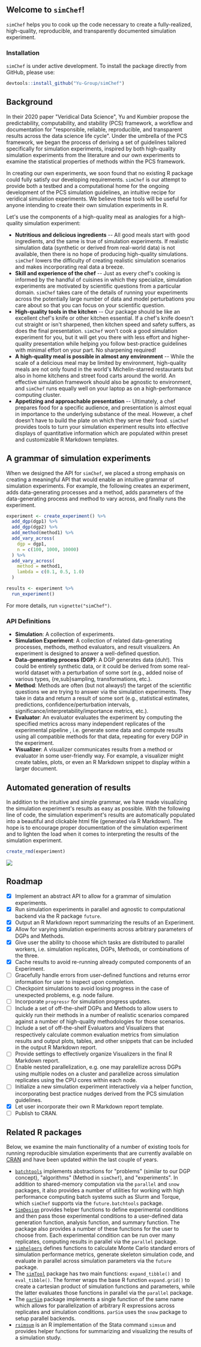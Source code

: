 ## Welcome to `simChef`!

`simChef` helps you to cook up the code necessary to create a fully-realized,
high-quality, reproducible, and transparently documented simulation experiment.

### Installation

`simChef` is under active development. To install the package directly from
GitHub, please use:

```r
devtools::install_github("Yu-Group/simChef")
```

## Background

In their 2020 paper "Veridical Data Science", Yu and Kumbier propose the
predictability, computability, and stability (PCS) framework, a workflow and
documentation for "responsible, reliable, reproducible, and transparent results
across the data science life cycle". Under the umbrella of the PCS framework, we
began the process of deriving a set of guidelines tailored specifically for
simulation experiments, inspired by both high-quality simulation experiments
from the literature and our own experiments to examine the statistical
properties of methods within the PCS framework.

In creating our own experiments, we soon found that no existing R package could
fully satisfy our developing requirements. `simChef` is our attempt to provide
both a testbed and a computational home for the ongoing development of the PCS
simulation guidelines, an intuitive recipe for veridical simulation experiments.
We believe these tools will be useful for anyone intending to create their own
simulation experiments in R.

Let's use the components of a high-quality meal as analogies for a high-quality
simulation experiment:

- **Nutritious and delicious ingredients** -- All good meals start with good
  ingredients, and the same is true of simulation experiments. If realistic
  simulation data (synthetic or derived from real-world data) is not available,
  then there is no hope of producing high-quality simulations. `simChef` lowers
  the difficulty of creating realistic simulation scenarios and makes
  incorporating real data a breeze.
- **Skill and experience of the chef** -- Just as every chef's cooking is
  informed by the handful of cuisines in which they specialize, simulation
  experiments are motivated by scientific questions from a particular domain.
  `simChef` takes care of the details of running your experiments across the
  potentially large number of data and model perturbations you care about so
  that you can focus on your scientific question.
- **High-quality tools in the kitchen** -- Our package should be like an
  excellent chef's knife or other kitchen essential. If a chef's knife doesn't
  cut straight or isn't sharpened, then kitchen speed and safety suffers, as
  does the final presentation. `simChef` won't cook a good simulation experiment
  for you, but it will get you there with less effort and higher-quality
  presentation while helping you follow best-practice guidelines with minimal
  effort on your part. No sharpening required!
- **A high-quality meal is possible in almost any environment** -- While the
  scale of a delicious meal may be limited by environment, high-quality meals
  are not only found in the world's Michelin-starred restaurants but also in
  home kitchens and street food carts around the world. An effective simulation
  framework should also be agnostic to environment, and `simChef` runs equally
  well on your laptop as on a high-performance computing cluster.
- **Appetizing and approachable presentation** -- Ultimately, a chef prepares
  food for a specific audience, and presentation is almost equal in importance to
  the underlying substance of the meal. However, a chef doesn't have to build
  the plate on which they serve their food. `simChef` provides tools to turn
  your simulation experiment results into effective displays of quantitative
  information which are populated within preset and customizable R Markdown
  templates.

## A grammar of simulation experiments

When we designed the API for `simChef`, we placed a strong emphasis on creating
a meaningful API that would enable an intuitive grammar of simulation
experiments. For example, the following creates an experiment, adds
data-generating processes and a method, adds parameters of the data-generating
process and method to vary across, and finally runs the experiment.

```r
experiment <- create_experiment() %>%
  add_dgp(dgp1) %>%
  add_dgp(dgp2) %>%
  add_method(method1) %>%
  add_vary_across(
    dgp = dgp1,
    n = c(100, 1000, 10000)
  ) %>%
  add_vary_across(
    method = method1,
    lambda = c(0.1, 0.5, 1.0)
  )

results <- experiment %>%
  run_experiment()
```

For more details, run `vignette("simChef")`.

### API Definitions

- **Simulation**: A collection of experiments.
- **Simulation Experiment**: A collection of related data-generating processes,
  methods, method evaluators, and result visualizers. An experiment is designed
  to answer a well-defined question.
- **Data-generating process (DGP)**: A DGP generates data (duh!). This could be
  entirely synthetic data, or it could be derived from some real-world dataset
  with a perturbation of some sort (e.g., added noise of various types,
  {re,sub}sampling, transformations, etc.).
- **Method**: Methods are often (but not always!) the target of the scientific
  questions we are trying to answer via the simulation experiments. They take in
  data and return a result of some sort (e.g., statistical estimates,
  predictions, confidence/perturbation intervals,
  significance/interpretability/importance metrics, etc.).
- **Evaluator**: An evaluator evaluates the experiment by computing the
  specified metrics across many independent replicates of the experimental
  pipeline , i.e. generate some data and compute results using all compatible
  methods for that data, repeating for every DGP in the experiment.
- **Visualizer**: A visualizer communicates results from a method or evaluator
  in some user-friendly way. For example, a visualizer might create tables,
  plots, or even an R Markdown snippet to display within a larger document.

## Automated generation of results

In addition to the intuitive and simple grammar, we have made visualizing the
simulation experiment's results as easy as possible. With the following line of
code, the simulation experiment's results are automatically populated into a 
beautiful and clickable html file (generated via R Markdown). The hope is to 
encourage proper documentation of the simulation experiment and to lighten the 
load when it comes to interpreting the results of the simulation experiment.

```r
create_rmd(experiment)
```

![](man/figures/simchef.gif)

## Roadmap

- [x] Implement an abstract API to allow for a grammar of simulation
      experiments.
- [x] Run simulation experiments in parallel and agnostic to computational
      backend via the R package `future`.
- [x] Output an R Markdown report summarizing the results of an Experiment.
- [x] Allow for varying simulation experiments across arbitrary parameters of
      DGPs and Methods.
- [x] Give user the ability to choose which tasks are distributed to parallel
      workers, i.e. simulation replicates, DGPs, Methods, or combinations of the
      three.
- [x] Cache results to avoid re-running already computed components of an
      Experiment.
- [ ] Gracefully handle errors from user-defined functions and returns error
      information for user to inspect upon completion.
- [ ] Checkpoint simulations to avoid losing progress in the case of unexpected
      problems, e.g. node failure.
- [ ] Incorporate `progressr` for simulation progress updates.
- [ ] Include a set of off-the-shelf DGPs and Methods to allow users to quickly
      run their methods in a number of realistic scenarios compared against a
      number of high-quality methodologies for those scenarios.
- [ ] Include a set of off-the-shelf Evaluators and Visualizers that
      respectively calculate common evaluation metrics from simulation results
      and output plots, tables, and other snippets that can be included in the
      output R Markdown report.
- [ ] Provide settings to effectively organize Visualizers in the final R
      Markdown report.
- [ ] Enable nested parallelization, e.g. one may paralellize across DGPs using
      multiple nodes on a cluster and parallelize across simulation replicates
      using the CPU cores within each node.
- [ ] Initialize a new simulation experiment interactively via a helper
      function, incorporating best practice nudges derived from the PCS
      simulation guidelines.
- [x] Let user incorporate their own R Markdown report template.
- [ ] Publish to CRAN.

## Related R packages

Below, we examine the main functionality of a number of existing tools for
running reproducible simulation experiments that are currently available on
[CRAN](https://cran.r-project.org/) and have been updated within the last couple
of years.

- [`batchtools`](https://mllg.github.io/batchtools/index.html) implements
  abstractions for "problems" (similar to our DGP concept), "algorithms" (Method
  in `simChef`), and "experiments". In addition to shared-memory computation via
  the `parallel` and `snow` packages, it also provides a number of utilities for
  working with high performance computing batch systems such as Slurm and
  Torque, which `simChef` supports via the `future.batchtools` package.
- [`SimDesign`](https://cran.r-project.org/web/packages/SimDesign/index.html)
  provides helper functions to define experimental conditions and then pass
  those experimental conditions to a user-defined data generation function,
  analysis function, and summary function. The package also provides a number of
  these functions for the user to choose from. Each experimental condition can
  be run over many replicates, computing results in parallel via the `parallel`
  package.
- [`simhelpers`](https://meghapsimatrix.github.io/simhelpers/index.html) defines
  functions to calculate Monte Carlo standard errors of simulation performance
  metrics, generate skeleton simulation code, and evaluate in parallel across
  simulation parameters via the `future` package.
- The [`simTool`](http://marselscheer.github.io/simTool/index.html) package has
  two main functions: `expand_tibble()` and `eval_tibble()`. The former wraps
  the base R function `expand.grid()` to create a cartesian product of
  simulation functions and parameters, while the latter evaluates those
  functions in parallel via the `parallel` package.
- The [`parSim`](https://github.com/SachaEpskamp/parSim) package implements a
  single function of the same name which allows for parallelization of arbitrary
  R expressions across replicates and simulation conditions. `parSim` uses the
  `snow` package to setup parallel backends.
- [`rsimsum`](https://ellessenne.github.io/rsimsum/index.html) is an R
  implementation of the Stata command `simsum` and provides helper functions for
  summarizing and visualizing the results of a simulation study.

